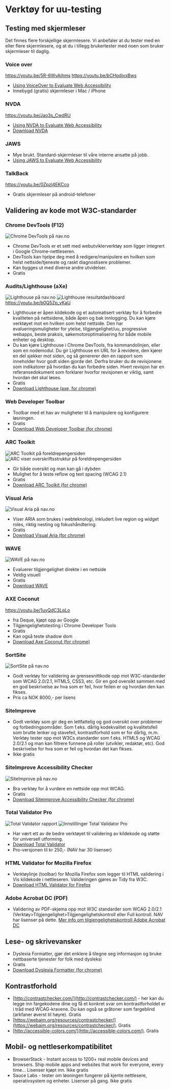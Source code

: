 # Verktøy for uu-testing

## Testing med skjermleser

Det finnes flere forskjellige skjermlesere. Vi anbefaler at du tester med en eller flere skjermlesere, og at du i tillegg brukertester med noen som bruker skjermleser til daglig.

### Voice over
https://youtu.be/5R-6WvAihms
https://youtu.be/bCHpdjvxBws
-   [Using VoiceOver to Evaluate Web Accessibility](https://webaim.org/articles/voiceover/)
-   Innebygd (gratis) skjermleser i Mac / iPhone

### NVDA
https://youtu.be/Jao3s_CwdRU
-   [Using NVDA to Evaluate Web Accessibility](https://webaim.org/articles/nvda/)
-   [Download NVDA](https://www.nvaccess.org/)

### JAWS
-   Mye brukt. Standard-skjermleser til våre interne ansatte på jobb.
-   [Using JAWS to Evaluate Web Accessibility](https://webaim.org/articles/jaws/)

### TalkBack
https://youtu.be/0Zpzl4EKCco
-   Gratis skjermleser på android-telefoner

## Validering av kode mot W3C-standarder

### Chrome DevTools (F12)
![Chrome DevTools på nav.no](https://trello-attachments.s3.amazonaws.com/590c618893f382eb61038bae/5ce698a6c8f4177fb0819822/c4770718f8d01578898e4f2a10f48178/webdev.png)
-   Chrome DevTools er et sett med webutviklerverktøy som ligger integrert i Google Chrome-nettleseren.
-   DevTools kan hjelpe deg med å redigere/manipulere en hvilken som helst nettside/tjeneste og raskt diagnostisere problemer.
-   Kan bygges ut med diverse andre utvidelser.
-   Gratis

### Audits/Lighthouse (aXe)

![Lighthouse på nav.no](https://trello-attachments.s3.amazonaws.com/590c618893f382eb61038bae/5ce698a6c8f4177fb0819822/1222fd55564188113b38632b9b77b7f1/lighthouse1.png)
![Lighthouse resultatdashboard](https://trello-attachments.s3.amazonaws.com/5ce698a6c8f4177fb0819822/761x812/f32119a329afce2cd133c3b3c0971560/Lighthouse2.png)
https://youtu.be/b0Q5Zp_yKaU

-   Lighthouse er åpen kildekode og et automatisert verktøy for å forbedre kvaliteten på nettsidene, både åpen og bak innlogging. Du kan kjøre verktøyet mot en hvilken som helst nettside. Den har evalueringsmuligheter for ytelse, tilgjengelighet/uu, progressive webapps, beste praksis, søkemotoroptimalisering for både mobile enheter og desktop.
-   Du kan kjøre Lighthouse i Chrome DevTools, fra kommandolinjen, eller som en nodemodul. Du gir Lighthouse en URL for å revidere, den kjører en del sjekker mot siden, og så genererer den en rapport som inneholder hvor godt siden gjorde det. Derfra bruker du de revisjonene som indikatorer på hvordan du kan forbedre siden. Hvert revisjon har en referansedokument som forklarer hvorfor revisjonen er viktig, samt hvordan det skal løses.
-   Gratis
-   [Download Lighthouse (axe, for chrome)](https://chrome.google.com/webstore/detail/lighthouse/blipmdconlkpinefehnmjammfjpmpbjk)

### Web Developer Toolbar
-   Toolbar med et hav av muligheter til å manipulere og konfigurere løsningen.
-   Gratis
-   [Download Web Developer Toolbar (for chrome)](https://chrome.google.com/webstore/detail/web-developer-toolbar/deeboegbjcnfgidliakhpoapnpomphji)

### ARC Toolkit
![ARC Toolkit på foreldrepengersiden](https://trello-attachments.s3.amazonaws.com/590c618893f382eb61038bae/5ce698a6c8f4177fb0819822/3a0690006ee532cc09ba3f5c2968f356/arc.png)![ARC viser overskriftsstruktur på foreldrepengersiden](https://trello-attachments.s3.amazonaws.com/590c618893f382eb61038bae/5ce698a6c8f4177fb0819822/51e6646ec39e80e352d15d7660b852c7/arc2.png)
-   Gir både oversikt og man kan gå i dybden
-   Mulighet for å teste reflow og text spacing (WCAG 2.1)
-   Gratis
-   [Download ARC Toolkit (for chrome)](https://chrome.google.com/webstore/detail/arc-toolkit/chdkkkccnlfncngelccgbgfmjebmkmce)

### Visual Aria
![Visual Aria på nav.no](https://trello-attachments.s3.amazonaws.com/5ce698a6c8f4177fb0819822/818x747/4946a00441b200d3f233257a3b54394e/VisualAria.png)
-   Viser ARIA som brukes i webteknologi, inkludert live region og widget roles, riktig nesting og fokushåndtering.
-   Gratis
-   [Download Visual Aria (for chrome)](https://chrome.google.com/webstore/detail/visual-aria/lhbmajchkkmakajkjenkchhnhbadmhmk)

### WAVE
![WAVE på nav.no](https://trello-attachments.s3.amazonaws.com/5ce698a6c8f4177fb0819822/1135x805/f896fdb516addce24a0a11b2b066d960/Wave.png)
-   Evaluerer tilgjengelighet direkte i en nettside
-   Veldig visuell
-   Gratis
-   [Download WAVE](https://wave.webaim.org/)

### AXE Coconut
https://youtu.be/1uyQdC3LqLo
-   fra Deque, kjøpt opp av Google
-   Tilgjengelighetstesting i Chrome Developer Tools
-   Gratis
-   Kan også teste shadow dom
-   [Download Axe Coconut (for chrome)](https://chrome.google.com/webstore/detail/axe-coconut/iobddmbdndbbbfjopjdgadphaoihpojp)

### SortSite
![SortSite på nav.no](https://trello-attachments.s3.amazonaws.com/590c618893f382eb61038bae/5ce698a6c8f4177fb0819822/ac7ffee05e048731f54576f30311b0ca/sortsite.png)
-   Godt verktøy for validering av grensesnittkode opp mot W3C-standarder som WCAG 2.0/2.1, HTML5, CSS3, etc. Gir en god oversikt sammen med en god beskrivelse av hva som er feil, hvor feilen er og hvordan den kan fikses.
-   Pris ca NOK 8000,- per lisens

### SiteImprove

-   Godt verktøy som gir deg en lettfattelig og god oversikt over problemer og forbedringsområder. Som f.eks. dårlig kodekvalitet og kvalitetsfeil som brutte lenker og stavefeil, kontrastforhold som er for dårlig, m.m. Verktøy tester opp mot W3Cs standarder som f.eks. HTML5 og WCAG 2.0/2.1 og man kan filtrere funnene på roller (utvikler, redaktør, etc). God beskrivelse for hva som er feil og hvordan det kan fikses.
-   Ikke gratis

### SiteImprove Accessibility Checker
![SiteImprove på nav.no](https://trello-attachments.s3.amazonaws.com/5ce698a6c8f4177fb0819822/1138x729/e5b6c6baccb549e8fa880af5eb2af7ca/Siteimprove.png)  
- Bra verktøy for å vurdere en nettside opp mot WCAG.
-   Gratis
-   [Download Siteimprove Accessibility Checker (for chrome)](https://chrome.google.com/webstore/detail/siteimprove-accessibility/efcfolpjihicnikpmhnmphjhhpiclljc)

### Total Validator Pro
![Total Validator rapport](https://trello-attachments.s3.amazonaws.com/5ce698a6c8f4177fb0819822/728x861/cad38525ffc77bdd5e2679850b3d4b55/Totalvalidator.png)
![Innstillinger Total Validator Pro](https://trello-attachments.s3.amazonaws.com/5ce698a6c8f4177fb0819822/590x526/eaa41dc3d7fa2e6c857bbf806a15417b/tvp1.png)
-   Har vært ett av de bedre verktøyet til validering av kildekode og støtte for universell utforming.
-   [Download Total Validator](http://www.totalvalidator.com/)
-   Pro-versjonen til kr 250,- (NAV har 30 lisenser)

### HTML Validator for Mozilla Firefox
-   Verktøylinje (toolbar) for Mozilla Firefox som legger til HTML validering i Vis kildekode i nettleseren. Valideringen gjøres av Tidy fra W3C.
-   [Download HTML Validator for Firefox](https://addons.mozilla.org/en-US/firefox/addon/249)

### Adobe Acrobat DC (PDF)
-   Validering av PDF-skjema opp mot W3C standarder som WCAG 2.0/2.1 (Verktøy>Tilgjengelighet>Tilgjengelighetskontroll eller Full kontroll. NAV har lisenser på dette. [Mer info om tilgjengelighetskontroll Adobe Acrobat DC](https://helpx.adobe.com/no/acrobat/user-guide.html?topic=/no/no/acrobat/morehelp/accessibility_tags_and_reflow.ug.js)

## Lese- og skrivevansker
-   Dyslexia Formatter, gjør det enklere å tilegne seg informasjon og bruke nettbaserte tjenester for folk med dysleksi
-   Gratis
-   [Download Dyslexia Formatter (for chrome)](https://chrome.google.com/webstore/detail/dyslexia-formatter/kggkghfhlppjclojgphbploiaipgogoc)

## Kontrastforhold
-   [http://contrastchecker.com/](http://contrastchecker.com/)  - her kan du legge inn fargekodene dine og få et konkret svar om kontrastforholdet er i tråd med WCAG-kravene. Du kan også se gråtoner som fargeblind (arkfaner øverst til høyre). Gratis
-   [https://webaim.org/resources/contrastchecker/](https://webaim.org/resources/contrastchecker/). Gratis
-   [http://accessible-colors.com/](http://accessible-colors.com/). Gratis

## Mobil- og nettleserkompatibilitet
-   BrowserStack - Instant access to 1200+ real mobile devices and browsers. Ship mobile apps and websites that work for everyone, every time… Lisenser kjøpt inn. Ikke gratis
-   Sauce Labs - tester om løsningen fungerer på kjente nettlesere, operativsystem og enheter. Lisenser på gang. Ikke gratis
